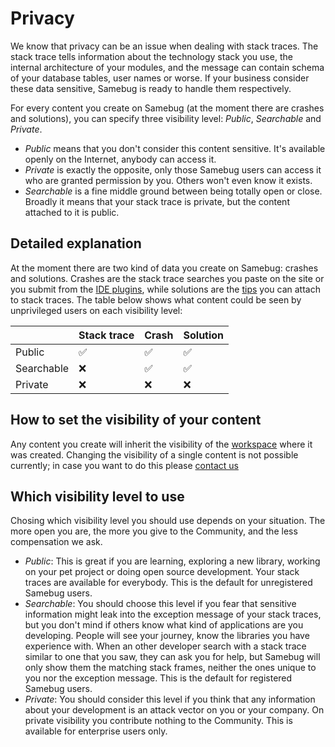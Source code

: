 # Privacy

We know that privacy can be an issue when dealing with stack traces. The stack trace tells information about the technology stack you use, the internal architecture of your modules, and the message can contain schema of your database tables, user names or worse. If your business consider these data sensitive, Samebug is ready to handle them respectively.

For every content you create on Samebug (at the moment there are crashes and solutions), you can specify three visibility level: *Public*, *Searchable* and *Private*.
 - *Public* means that you don't consider this content sensitive. It's available openly on the Internet, anybody can access it.
 - *Private* is exactly the opposite, only those Samebug users can access it who are granted permission by you. Others won't even know it exists.
 - *Searchable* is a fine middle ground between being totally open or close. Broadly it means that your stack trace is private, but the content attached to it is public. 

## Detailed explanation

At the moment there are two kind of data you create on Samebug: crashes and solutions.
Crashes are the stack trace searches you paste on the site or you submit from the [IDE plugins](integration/intellij-idea/install.md),
while solutions are the [tips](write-tip.md) you can attach to stack traces. The table below shows what content could be seen
by unprivileged users on each visibility level:

| | Stack trace | Crash | Solution |
|---|---|---|---|
| Public     | ✅ | ✅ | ✅ |
| Searchable | ❌ | ✅ | ✅ |
| Private    | ❌ | ❌ | ❌ |

## How to set the visibility of your content

Any content you create will inherit the visibility of the [workspace](workspace.md) where it was created.
Changing the visibility of a single content is not possible currently; in case you want to do this please [contact us](mailto:hello@samebug.io)

## Which visibility level to use

Chosing which visibility level you should use depends on your situation. The more open you are, the more you give to the Community, and the less compensation we ask.

- *Public*: This is great if you are learning, exploring a new library, working on your pet project or doing open source development. Your stack traces are available for everybody. This is the default for unregistered Samebug users.
- *Searchable*: You should choose this level if you fear that sensitive information might leak into the exception message of your stack traces, but you don't mind if others know what kind of applications are you developing. People will see your journey, know the libraries you have experience with. When an other developer search with a stack trace similar to one that you saw, they can ask you for help, but Samebug will only show them the matching stack frames, neither the ones unique to you nor the exception message. This is the default for registered Samebug users.
- *Private*: You should consider this level if you think that any information about your development is an attack vector on you or your company. On private visibility you contribute nothing to the Community. This is available for enterprise users only.
